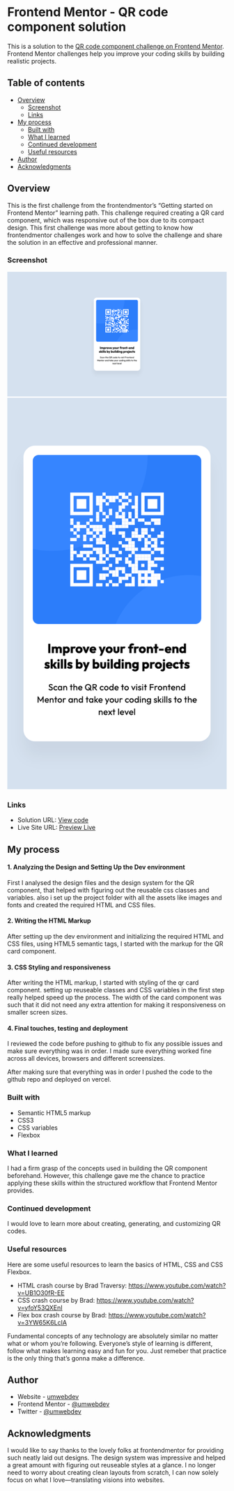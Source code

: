 # Frontend Mentor - QR code component solution

This is a solution to the [QR code component challenge on Frontend Mentor](https://www.frontendmentor.io/challenges/qr-code-component-iux_sIO_H). Frontend Mentor challenges help you improve your coding skills by building realistic projects.

## Table of contents

- [Overview](#overview)
  - [Screenshot](#screenshot)
  - [Links](#links)
- [My process](#my-process)
  - [Built with](#built-with)
  - [What I learned](#what-i-learned)
  - [Continued development](#continued-development)
  - [Useful resources](#useful-resources)
- [Author](#author)
- [Acknowledgments](#acknowledgments)

## Overview

This is the first challenge from the frontendmentor’s “Getting started on Frontend Mentor” learning path. This challenge required creating a QR card component, which was responsive out of the box due to its compact design. This first challenge was more about getting to know how frontendmentor challenges work and how to solve the challenge and share the solution in an effective and professional manner.

### Screenshot

![](./qr-component-desktop.png)
![](./qr-component-mobile.png)

### Links

- Solution URL: [View code](https://github.com/umwebdev/qr-card-component)
- Live Site URL: [Preview Live](https://fem-qr-card-component.vercel.app/)

## My process

#### 1. Analyzing the Design and Setting Up the Dev environment

First I analysed the design files and the design system for the QR component, that helped with figuring out the reusable css classes and variables. also i set up the project folder with all the assets like images and fonts and created the required HTML and CSS files.

#### 2. Writing the HTML Markup

After setting up the dev environment and initializing the required HTML and CSS files, using HTML5 semantic tags, I started with the markup for the QR card component.

#### 3. CSS Styling and responsiveness

After writing the HTML markup, I started with styling of the qr card component. setting up reuseable classes and CSS variables in the first step really helped speed up the process. The width of the card component was such that it did not need any extra attention for making it responsiveness on smaller screen sizes.

#### 4. Final touches, testing and deployment

I reviewed the code before pushing to github to fix any possible issues and make sure everything was in order. I made sure everything worked fine across all devices, browsers and different screensizes.

After making sure that everything was in order I pushed the code to the github repo and deployed on vercel.

### Built with

- Semantic HTML5 markup
- CSS3
- CSS variables
- Flexbox

### What I learned

I had a firm grasp of the concepts used in building the QR component beforehand. However, this challenge gave me the chance to practice applying these skills within the structured workflow that Frontend Mentor provides.

### Continued development

I would love to learn more about creating, generating, and customizing QR codes.

### Useful resources

Here are some useful resources to learn the basics of HTML, CSS and CSS Flexbox.

- HTML crash course by Brad Traversy: https://www.youtube.com/watch?v=UB1O30fR-EE
- CSS crash course by Brad: https://www.youtube.com/watch?v=yfoY53QXEnI
- Flex box crash course by Brad: https://www.youtube.com/watch?v=3YW65K6LcIA

Fundamental concepts of any technology are absolutely similar no matter what or whom you’re following. Everyone’s style of learning is different, follow what makes learning easy and fun for you. Just remeber that practice is the only thing that’s gonna make a difference.

## Author

- Website - [umwebdev](https://www.umweb.dev)
- Frontend Mentor - [@umwebdev](https://www.frontendmentor.io/profile/umwebdev)
- Twitter - [@umwebdev](https://www.twitter.com/umwebdev)

## Acknowledgments

I would like to say thanks to the lovely folks at frontendmentor for providing such neatly laid out designs. The design system was impressive and helped a great amount with figuring out reuseable styles at a glance. I no longer need to worry about creating clean layouts from scratch, I can now solely focus on what I love—translating visions into websites.
